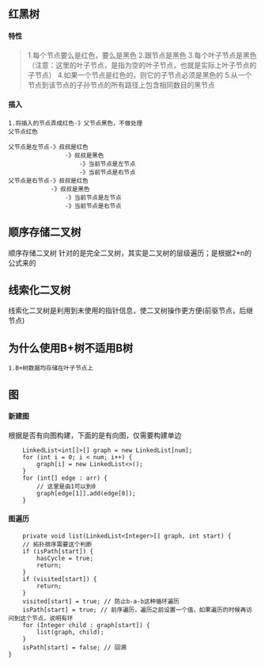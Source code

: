 ## 红黑树

#### 特性

> 1.每个节点要么是红色，要么是黑色
> 2.跟节点是黑色
> 3.每个叶子节点是黑色（注意：这里的叶子节点，是指为空的叶子节点，也就是实际上叶子节点的子节点）
> 4.如果一个节点是红色的，则它的子节点必须是黑色的
> 5.从一个节点到该节点的子孙节点的所有路径上包含相同数目的黑节点

#### 插入

    1.将插入的节点弄成红色-》父节点黑色，不做处理
    父节点红色
    
    父节点是左节点-》叔叔是红色
                    -》叔叔是黑色
                        -》当前节点是左节点
                        -》当前节点是右节点
    父节点是右节点-》叔叔是红色
                -》叔叔是黑色
                    -》当前节点是左节点
                    -》当前节点是右节点

## 顺序存储二叉树

顺序存储二叉树 针对的是完全二叉树，其实是二叉树的层级遍历；是根据2*n的公式来的

## 线索化二叉树

线索化二叉树是利用到未使用的指针信息，使二叉树操作更方便(前驱节点，后继节点)

## 为什么使用B+树不适用B树

    1.B+树数据均存储在叶子节点上

## 图

#### 新建图

根据是否有向图构建，下面的是有向图，仅需要构建单边

        LinkedList<int[]>[] graph = new LinkedList[num];
        for (int i = 0; i < num; i++) {
            graph[i] = new LinkedList<>();
        }
        for (int[] edge : arr) {
            // 这里是由1可以到0
            graph[edge[1]].add(edge[0]);
        }

#### 图遍历

        private void list(LinkedList<Integer>[] graph, int start) {
        // 拓扑排序需要这个判断
        if (isPath[start]) {
            hasCycle = true;
            return;
        }
        if (visited[start]) {
            return;
        }
        visited[start] = true; // 防止b-a-b这种循环遍历
        isPath[start] = true; // 前序遍历，遍历之前设置一个值，如果遍历的时候再访问到这个节点，说明有环
        for (Integer child : graph[start]) {
            list(graph, child);
        }
        isPath[start] = false; // 回溯
    }
